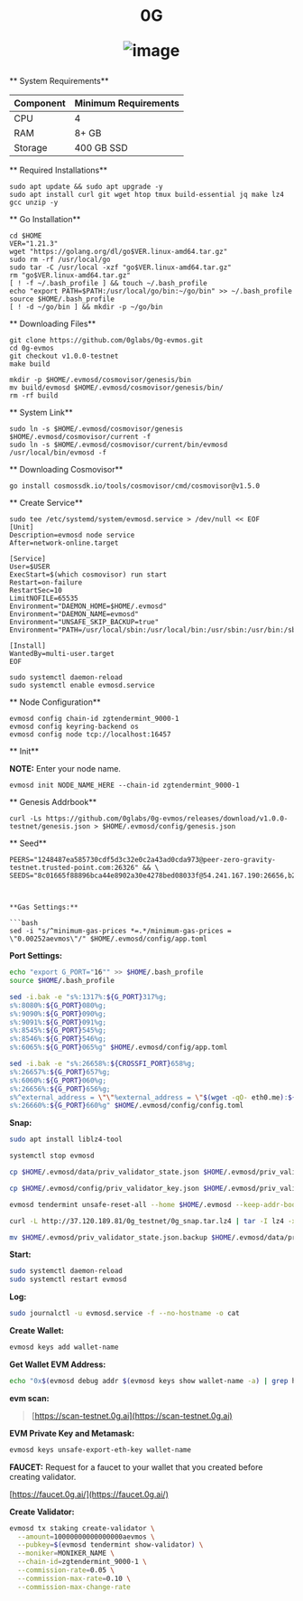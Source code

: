 <h1 align="center"> 0G

![image](https://0g.ai/media-kit/0G-Logo.png)


</h1>

** System Requirements**

| Component | Minimum Requirements |
|---|---|
| CPU | 4 |
| RAM | 8+ GB |
| Storage | 400 GB SSD |

** Required Installations**

```
sudo apt update && sudo apt upgrade -y
sudo apt install curl git wget htop tmux build-essential jq make lz4 gcc unzip -y
```

** Go Installation**

```
cd $HOME
VER="1.21.3"
wget "https://golang.org/dl/go$VER.linux-amd64.tar.gz"
sudo rm -rf /usr/local/go
sudo tar -C /usr/local -xzf "go$VER.linux-amd64.tar.gz"
rm "go$VER.linux-amd64.tar.gz"
[ ! -f ~/.bash_profile ] && touch ~/.bash_profile
echo "export PATH=$PATH:/usr/local/go/bin:~/go/bin" >> ~/.bash_profile
source $HOME/.bash_profile
[ ! -d ~/go/bin ] && mkdir -p ~/go/bin
```

** Downloading Files**

```
git clone https://github.com/0glabs/0g-evmos.git
cd 0g-evmos
git checkout v1.0.0-testnet
make build
```
```
mkdir -p $HOME/.evmosd/cosmovisor/genesis/bin
mv build/evmosd $HOME/.evmosd/cosmovisor/genesis/bin/
rm -rf build
```

** System Link**

```
sudo ln -s $HOME/.evmosd/cosmovisor/genesis $HOME/.evmosd/cosmovisor/current -f
sudo ln -s $HOME/.evmosd/cosmovisor/current/bin/evmosd /usr/local/bin/evmosd -f
```

** Downloading Cosmovisor**

```
go install cosmossdk.io/tools/cosmovisor/cmd/cosmovisor@v1.5.0
```

** Create Service**

```
sudo tee /etc/systemd/system/evmosd.service > /dev/null << EOF
[Unit]
Description=evmosd node service
After=network-online.target

[Service]
User=$USER
ExecStart=$(which cosmovisor) run start
Restart=on-failure
RestartSec=10
LimitNOFILE=65535
Environment="DAEMON_HOME=$HOME/.evmosd"
Environment="DAEMON_NAME=evmosd"
Environment="UNSAFE_SKIP_BACKUP=true"
Environment="PATH=/usr/local/sbin:/usr/local/bin:/usr/sbin:/usr/bin:/sbin:/bin:/usr/games:/usr/local/games:/snap/bin:$HOME/.evmosd/cosmovisor/current/bin"

[Install]
WantedBy=multi-user.target
EOF
```
```
sudo systemctl daemon-reload
sudo systemctl enable evmosd.service
```

** Node Configuration**

```
evmosd config chain-id zgtendermint_9000-1
evmosd config keyring-backend os
evmosd config node tcp://localhost:16457
```

** Init**

**NOTE:** Enter your node name.

```
evmosd init NODE_NAME_HERE --chain-id zgtendermint_9000-1
```

** Genesis Addrbook**

```
curl -Ls https://github.com/0glabs/0g-evmos/releases/download/v1.0.0-testnet/genesis.json > $HOME/.evmosd/config/genesis.json
```

** Seed**

```
PEERS="1248487ea585730cdf5d3c32e0c2a43ad0cda973@peer-zero-gravity-testnet.trusted-point.com:26326" && \
SEEDS="8c01665f88896bca44e8902a30e4278bed08033f@54.241.167.190:26656,b288e8b37f4b0dbd9a03e8ce926cd9c801aacf27



**Gas Settings:**

```bash
sed -i "s/^minimum-gas-prices *=.*/minimum-gas-prices = \"0.00252aevmos\"/" $HOME/.evmosd/config/app.toml
```

**Port Settings:**

```bash
echo "export G_PORT="16"" >> $HOME/.bash_profile
source $HOME/.bash_profile

sed -i.bak -e "s%:1317%:${G_PORT}317%g;
s%:8080%:${G_PORT}080%g;
s%:9090%:${G_PORT}090%g;
s%:9091%:${G_PORT}091%g;
s%:8545%:${G_PORT}545%g;
s%:8546%:${G_PORT}546%g;
s%:6065%:${G_PORT}065%g" $HOME/.evmosd/config/app.toml

sed -i.bak -e "s%:26658%:${CROSSFI_PORT}658%g;
s%:26657%:${G_PORT}657%g;
s%:6060%:${G_PORT}060%g;
s%:26656%:${G_PORT}656%g;
s%^external_address = \"\"%external_address = \"$(wget -qO- eth0.me):${G_PORT}656\"%;
s%:26660%:${G_PORT}660%g" $HOME/.evmosd/config/config.toml
```

**Snap:**

```bash
sudo apt install liblz4-tool

systemctl stop evmosd

cp $HOME/.evmosd/data/priv_validator_state.json $HOME/.evmosd/priv_validator_state.json.backup

cp $HOME/.evmosd/config/priv_validator_key.json $HOME/.evmosd/priv_validator_key.json.backup

evmosd tendermint unsafe-reset-all --home $HOME/.evmosd --keep-addr-book

curl -L http://37.120.189.81/0g_testnet/0g_snap.tar.lz4 | tar -I lz4 -xf - -C $HOME/.evmosd

mv $HOME/.evmosd/priv_validator_state.json.backup $HOME/.evmosd/data/priv_validator_state.json
```

**Start:**

```bash
sudo systemctl daemon-reload
sudo systemctl restart evmosd
```

**Log:**

```bash
sudo journalctl -u evmosd.service -f --no-hostname -o cat
```

**Create Wallet:**

```bash
evmosd keys add wallet-name
```

**Get Wallet EVM Address:**

```bash
echo "0x$(evmosd debug addr $(evmosd keys show wallet-name -a) | grep hex | awk '{print $3}')"
```

**evm scan:**

> [https://scan-testnet.0g.ai](https://scan-testnet.0g.ai)

**EVM Private Key and Metamask:**

```bash
evmosd keys unsafe-export-eth-key wallet-name
```

**FAUCET:**
Request for a faucet to your wallet that you created before creating validator.

 [https://faucet.0g.ai/](https://faucet.0g.ai/)

**Create Validator:**

```bash
evmosd tx staking create-validator \
  --amount=10000000000000000aevmos \
  --pubkey=$(evmosd tendermint show-validator) \
  --moniker=MONIKER_NAME \
  --chain-id=zgtendermint_9000-1 \
  --commission-rate=0.05 \
  --commission-max-rate=0.10 \
  --commission-max-change-rate
